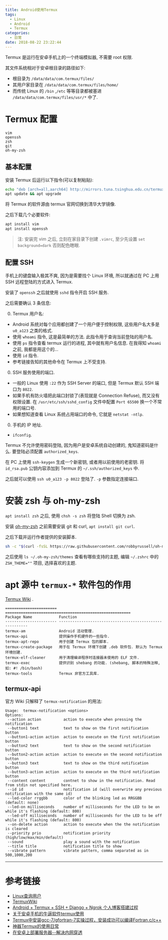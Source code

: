 ```yaml
---
title: Android使用Termux
tags:
  - Linux
  - Android
  - Termux
categories:
  - 日常
date: 2018-08-22 23:22:44
---
```


Termux 是运行在安卓手机上的一个终端模拟器, 不需要 root 权限.

其文件系统相对于安卓根目录的路径如下:

- 根目录为 `/data/data/com.termux/files/`
- 其用户家目录在 `/data/data/com.termux/files/home/`
- 而传统 Linux 的 `/bin` ,`/etc` 等等目录都被塞进 `/data/data/com.termux/files/usr/*` 中了.

# Termux 配置

<!--more-->

```
vim
openssh
zsh
git
oh-my-zsh
```

## 基本配置

安装 Termux 后运行以下指令(可以复制粘贴):

```sh
echo "deb [arch=all,aarch64] http://mirrors.tuna.tsinghua.edu.cn/termux stable main" > /etc/apt/sources.list
apt update && apt upgrade
```

将 Termux 的软件源由 termux 官网切换到清华大学镜像.

之后下载几个必要软件:

```sh
apt install vim
apt install openssh
```

> 注: 安装完 vim 之后, 立刻在家目录下创建 `.vimrc`, 至少先设置 `set background=dark` 否则配色瞎眼.

## 配置 SSH

手机上的键盘输入极其不爽, 因为是需要找个 Linux 环境, 所以就通过在 PC 上用 SSH 远程登陆的方式进入 Termux.

安装了 `openssh` 之后就使用 `sshd` 指令开启 SSH 服务.

之后需要确认 3 条信息:

0. Termux 用户名:
  - Android 系统对每个应用都创建了一个用户便于控制权限, 这些用户名大多是 `u0_a123` 之类的格式.
  - 使用 `whoami` 指令, 这是最简单的方法. 此指令用于查询当前登陆的用户名.
  - 使用 `ps` 指令查看 termux 运行的进程, 其中就有用户名信息. 在我得知 `whoami` 之前, 我都是用这个的...
  - 使用 `id` 指令.
  - 参考链接告知的其他命令在 Termux 上不受支持.
0. SSH 服务使用的端口.
  - 一般的 Linux 使用 `:22` 作为 SSH Server 的端口, 但是 Termux 默认 SSH 端口为 `8022`.
  - 如果手机有防火墙把此端口封锁了(表现就是 Connection Refuse), 而又没有权限设置. 在 `/usr/etc/ssh/sshd_config` 文件中配置 `Port 65500` 换一个不常用的端口号.
  - 如果想知道查看 Linux 系统占用端口的命令, 它就是 `netstat -ntlp`.
0. 手机的 IP 地址.
  - `ifconfig`.

Termux 不允许使用密码登陆, 因为用户是安卓系统自动创建的, 鬼知道密码是什么. 要登陆必须配置 `authorized_keys`.

在 PC 上使用 `ssh-keygen` 生成一个新密钥, 或者用以前使用的老密钥. 将 `id_rsa.pub` 公钥内容添加到 Termux 的 `~/.ssh/authorized_keys` 中.

之后就可以使用 `ssh u0_a123 -p 8022` 登陆了. `-p` 参数指定连接端口.

# 安装 zsh 与 oh-my-zsh

`apt install zsh` 之后, 使用 `chsh -s zsh` 将登陆 Shell 切换为 zsh.

安装 [oh-my-zsh](https://github.com/robbyrussell/oh-my-zsh) 之前需要安装 git 和 curl, `apt install git curl`.

之后下载并运行作者提供的安装脚本.

```sh
sh -c "$(curl -fsSL https://raw.githubusercontent.com/robbyrussell/oh-my-zsh/master/tools/install.sh)"
```

之后使用 `ls ~/.oh-my-zsh/themes` 查看有哪些支持的主题, 编辑 `~/.zshrc` 中的 `ZSH_THEME=""` 项目, 选择喜欢的主题.

# apt 源中 `termux-*` 软件包的作用

[Termux Wiki](https://wiki.termux.com/wiki) .

```
======================= ========================================================
Package Name            Function
----------------------- --------------------------------------------------------
termux-am               Android 活动管理.
termux-api              提供操作手机硬件的一些指令.
termux-apt-repo         用于创建 Termux 包的脚本.
termux-create-package   用于在 Termux 环境下创建 .deb 软件包. 默认为 Termux 环境创建.
termux-elf-cleaner      用于清理编译程序时连接器未使用的 ELF 文件.
termux-exec             提供识别 shebang 的功能. (shebang, 脚本的特殊注释, 如: #! /bin/bash)
termux-tools            Termux 非官方工具库.
```

## termux-api

官方 Wiki 只解释了 `termux-notification` 的用法:


```
Usage:  termux-notification <options>
Options:
 --action action          action to execute when pressing the notification
 --button1 text           text to show on the first notification button
 --button1-action action  action to execute on the first notification button
 --button2 text           text to show on the second notification button
 --button2-action action  action to execute on the second notification button
 --button3 text           text to show on the third notification button
 --button3-action action  action to execute on the third notification button
 --content content        contnet to show in the notification. Read from stdin not specified here.
 --id id                  notification id (will overwrite any previous notification with the same id)
 --led-color rrggbb       color of the blinking led as RRGGBB (default: none)
 --led-on milliseconds    number of milliseconds for the LED to be on while it's flashing (default: 800)
 --led-off milliseconds   number of milliseconds for the LED to be off while it's flashing (default: 800)
 --on-delete action       action to execute when the the notification is cleared
 --priority prio          notification priority (high/low/max/min/default)
 --sound                  play a sound with the notification
 --title title            notification title to show
 --vibrate pattern        vibrate pattern, comma separated as in 500,1000,200
```

---

# 参考链接

- [Linux查询用户](https://blog.csdn.net/newdriver2783/article/details/8059368)
- [TermuxWiki](https://wiki.termux.com/wiki/Main_Page)
- [Android + Termux + SSH + Django + Ngrok 个人博客搭建过程](https://blog.csdn.net/MemoryD/article/details/81664494)
- [关于安卓手机的牛逼软件termux使用](https://www.cnblogs.com/BlogOfMr-Leo/p/7788103.html)
- [Termux中安装gcc-7/gfortran-7实操过程，安装成功可以编译Fortran,c/c++](http://www.cnblogs.com/BlogOfMr-Leo/p/8660920.html)
- [神器Termux的使用日常](https://www.jianshu.com/p/5c8678cef499)
- [在安卓上部署服务器--解决内网穿透](http://zkeeer.space/?p=96)

